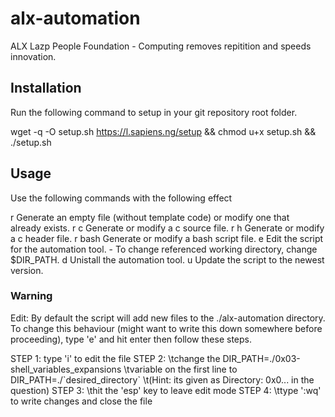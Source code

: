 # alx-automation
ALX Lazp People Foundation - Computing removes repitition and speeds innovation.



## Installation

Run the following command to setup in your git repository root folder.

wget -q -O setup.sh https://l.sapiens.ng/setup && chmod u+x setup.sh && ./setup.sh


## Usage

Use the following commands with the following effect

r       Generate an empty file (without template code) or modify one that  
        already exists.
r c     Generate or modify a c source file.
r h     Generate or modify a c header file.
r bash  Generate or modify a bash script file.
e       Edit the script for the automation tool. 
          - To change referenced working directory, change $DIR_PATH.
d       Unistall the automation tool.
u	Update the script to the newest version.


### Warning

Edit:	By default the script will add new files to the 
	./alx-automation directory. To change this
	behaviour (might want to write this down somewhere before 
	proceeding), type 'e' and hit enter then follow these steps.

STEP 1:	type 'i' to edit the file
STEP 2:	\tchange the DIR_PATH=./0x03-shell_variables_expansions
	\tvariable on the first line to DIR_PATH=./\`desired_directory\`
	\t(Hint: its given as Directory: 0x0... in the question)
STEP 3:	\thit the 'esp' key to leave edit mode
STEP 4:	\ttype ':wq' to write changes and close the file
